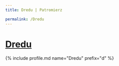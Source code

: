 ```yaml
---
title: Dredu | Patromierz

permalink: /Dredu
---
```


# [Dredu](https://patronite.pl/Dredu)

{% include profile.md name="Dredu" prefix="d" %}
